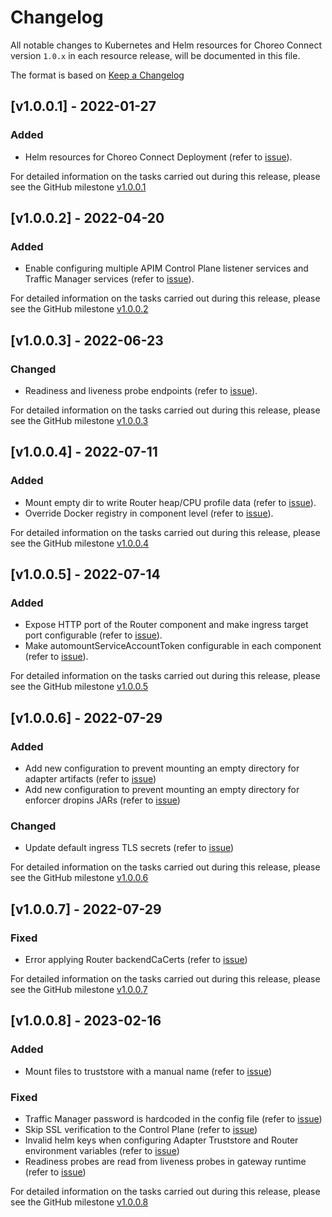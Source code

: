 # Changelog

All notable changes to Kubernetes and Helm resources for Choreo Connect version `1.0.x` in each resource release,
will be documented in this file.

The format is based on [Keep a Changelog](https://keepachangelog.com/en/1.0.0/)

## [v1.0.0.1] - 2022-01-27

### Added

- Helm resources for Choreo Connect Deployment (refer to [issue](https://github.com/wso2/kubernetes-microgateway/issues/22)).

For detailed information on the tasks carried out during this release, please see the GitHub milestone [v1.0.0.1](https://github.com/wso2/kubernetes-microgateway/milestone/3)

## [v1.0.0.2] - 2022-04-20

### Added

- Enable configuring multiple APIM Control Plane listener services and Traffic Manager services (refer to [issue](https://github.com/wso2/kubernetes-microgateway/issues/32)).

For detailed information on the tasks carried out during this release, please see the GitHub milestone [v1.0.0.2](https://github.com/wso2/kubernetes-microgateway/milestone/4)

## [v1.0.0.3] - 2022-06-23

### Changed

- Readiness and liveness probe endpoints (refer to [issue](https://github.com/wso2/kubernetes-microgateway/issues/40)).

For detailed information on the tasks carried out during this release, please see the GitHub milestone [v1.0.0.3](https://github.com/wso2/kubernetes-microgateway/milestone/7)

## [v1.0.0.4] - 2022-07-11

### Added

- Mount empty dir to write Router heap/CPU profile data (refer to [issue](https://github.com/wso2/kubernetes-microgateway/issues/49)).
- Override Docker registry in component level (refer to [issue](https://github.com/wso2/kubernetes-microgateway/issues/50)).

For detailed information on the tasks carried out during this release, please see the GitHub milestone [v1.0.0.4](https://github.com/wso2/kubernetes-microgateway/milestone/9)

## [v1.0.0.5] - 2022-07-14

### Added

- Expose HTTP port of the Router component and make ingress target port configurable (refer to [issue](https://github.com/wso2/kubernetes-microgateway/issues/54)).
- Make automountServiceAccountToken configurable in each component (refer to [issue](https://github.com/wso2/kubernetes-microgateway/issues/55)).

For detailed information on the tasks carried out during this release, please see the GitHub milestone [v1.0.0.5](https://github.com/wso2/kubernetes-microgateway/milestone/11)

## [v1.0.0.6] - 2022-07-29

### Added

- Add new configuration to prevent mounting an empty directory for adapter artifacts (refer to [issue](https://github.com/wso2/kubernetes-microgateway/issues/63))
- Add new configuration to prevent mounting an empty directory for enforcer dropins JARs (refer to [issue](https://github.com/wso2/kubernetes-microgateway/issues/65))

### Changed

- Update default ingress TLS secrets (refer to [issue](https://github.com/wso2/kubernetes-microgateway/issues/69))

For detailed information on the tasks carried out during this release, please see the GitHub milestone [v1.0.0.6](https://github.com/wso2/kubernetes-microgateway/milestone/13) 

## [v1.0.0.7] - 2022-07-29

### Fixed

- Error applying Router backendCaCerts (refer to [issue](https://github.com/wso2/kubernetes-microgateway/issues/76))

For detailed information on the tasks carried out during this release, please see the GitHub milestone [v1.0.0.7](https://github.com/wso2/kubernetes-microgateway/milestone/15)

## [v1.0.0.8] - 2023-02-16

### Added

- Mount files to truststore with a manual name (refer to [issue](https://github.com/wso2/kubernetes-microgateway/issues/99))

### Fixed

- Traffic Manager password is hardcoded in the config file (refer to [issue](https://github.com/wso2/kubernetes-microgateway/issues/88))
- Skip SSL verification to the Control Plane (refer to [issue](https://github.com/wso2/kubernetes-microgateway/issues/88))
- Invalid helm keys when configuring Adapter Truststore and Router environment variables (refer to [issue](https://github.com/wso2/kubernetes-microgateway/issues/79))
- Readiness probes are read from liveness probes in gateway runtime (refer to [issue](https://github.com/wso2/kubernetes-microgateway/issues/101))

For detailed information on the tasks carried out during this release, please see the GitHub milestone [v1.0.0.8](https://github.com/wso2/kubernetes-microgateway/milestone/16)
